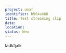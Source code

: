 ```yaml
---
project: omaf
identifier: b904ab68
title: Test streaming clip
date:  
location: 
status: New
---
```


ladkfjalk
